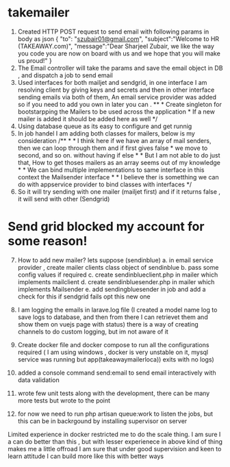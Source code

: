 # takemailer

1. Created HTTP POST request to send email with following params in body as json
{
	"to": "szubair01@gmail.com",
	"subject":"Welcome to HR (TAKEAWAY.com)",
	"message":"Dear Sharjeel Zubair, we like the way you code you are now on board with us and we hope that you will make us proud!"
}
2. The Email controller will take the params and save the email object in DB , and dispatch a job to send email
3. Used interfaces for both mailjet and sendgrid, in one interface I am resolving client by giving keys and secrets and then in other interface sending emails via both of them, An email service provider was added so if you need to add you own in later you can . **
         * Create singleton for bootstarpping the Mailers to be used across the application
         * If a new mailer is added it should be added here as well
         */
4. Using database queue as its easy to configure and get runnig
5. In job handel I am adding both classes for mailers, below is my consideration
 /**
         * 
         * I think here if we have an array of mail senders, then we can loop through them and if first gives false
         * we move to second, and so on. without having if else
         * 
         * But I am not able to do just that, How to get thoses mailers as an array seems out of my knowledge
         * 
         * We can bind multiple implementations to same interface in this context the Mailsender interface
         * 
         * I believe ther is sometthing we can do with appservice provider to bind classes with interfaces
         */
6. So it will try sending with one mailer (mailjet first) and if it returns false , it will send with other (Sendgrid)

# Send grid blocked my account for some reason!

7. How to add new mailer?  lets suppose (sendinblue)
    a. in email service provider , create mailer clients class object of sendinblue
    b. pass some config values if required
    c. create sendinblueclient.php in mailer which implements mailclient
    d. create sendinbluesender.php in mailer which implements Mailsender
    e. add sendingbluesender in job and add a check for this if sendgrid fails opt this new one
8. I am logging the emails in larave.log file (I created a model name log to save logs to database, and then from there I can retrievet them and show them on vuejs page with status) 
there is a way of creating channels to do custom logging, but im not aware of it

9. Create docker file and docker compose to run all the configurations required ( I am using windows , docker is very unstable on it, mysql service was running but app(takeawaymailerloca)) exits with no logs)

10. added a console command send:email to send email interactively with data validation

11. wrote few unit tests along with the development, there can be many more tests but wrote to the point

12. for now we need to run php artisan queue:work to listen the jobs, but this can be in backrgound by installing supervisor on server

Limited experience in docker restricted me to do the scale thing.
I am sure I a can do better than this , but with lesser experienece in above kind of thing makes me a little offroad
I am sure that under good supervision and keen to learn attitude I can build more like this with better ways



